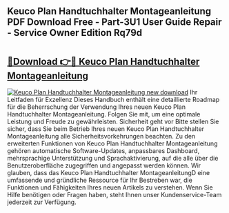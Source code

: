 ## Keuco Plan Handtuchhalter Montageanleitung PDF Download Free - Part-3U1 User Guide Repair - Service Owner Edition Rq79d

# <h2><a href="http://df74cc.blite.top/?on=Keuco+Plan+Handtuchhalter+Montageanleitung">🔗Download 👉🔴 Keuco Plan Handtuchhalter Montageanleitung</a></h2>

[![Keuco Plan Handtuchhalter Montageanleitung new download](https://i.imgur.com/lujVjoI.png)](http://df74cc.blite.top/?on=Keuco+Plan+Handtuchhalter+Montageanleitung)
Ihr Leitfaden für Exzellenz Dieses Handbuch enthält eine detaillierte Roadmap für die Beherrschung der Verwendung Ihres neuen Keuco Plan Handtuchhalter Montageanleitung. Folgen Sie mit, um eine optimale Leistung und Freude zu gewährleisten. Sicherheit geht vor Bitte stellen Sie sicher, dass Sie beim Betrieb Ihres neuen Keuco Plan Handtuchhalter Montageanleitung alle Sicherheitsvorkehrungen beachten. Zu den erweiterten Funktionen von Keuco Plan Handtuchhalter Montageanleitung gehören automatische Software-Updates, anpassbares Dashboard, mehrsprachige Unterstützung und Sprachaktivierung, auf die alle über die Benutzeroberfläche zugegriffen und angepasst werden können. Wir glauben, dass das Keuco Plan Handtuchhalter MontageanleitungD eine umfassende und gründliche Ressource für Ihr Bestreben war, die Funktionen und Fähigkeiten Ihres neuen Artikels zu verstehen. Wenn Sie Hilfe benötigen oder Fragen haben, steht Ihnen unser Kundenservice-Team jederzeit zur Verfügung.
